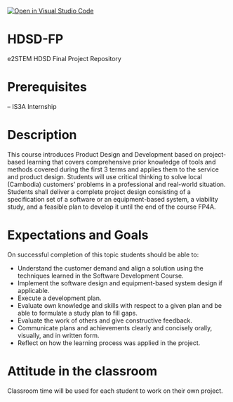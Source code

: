 [![Open in Visual Studio Code](https://classroom.github.com/assets/open-in-vscode-c66648af7eb3fe8bc4f294546bfd86ef473780cde1dea487d3c4ff354943c9ae.svg)](https://classroom.github.com/online_ide?assignment_repo_id=9920858&assignment_repo_type=AssignmentRepo)
# HDSD-FP
e2STEM HDSD Final Project Repository
# Prerequisites
– IS3A Internship

# Description
This course introduces Product Design and Development based on project-based learning that covers comprehensive prior knowledge of tools and methods covered during the first 3 terms and applies them to the service and product design. Students will use critical thinking to solve local (Cambodia) customers’ problems in a professional and real-world situation. Students shall deliver a complete project design consisting of a specification set of a software or an equipment-based system, a viability study, and a feasible plan to develop it until the end of the course FP4A.

# Expectations and Goals
On successful completion of this topic students should be able to:

* Understand the customer demand and align a solution using the techniques learned in the Software Development Course.
* Implement the software design and equipment-based system design if applicable.
* Execute a development plan.
* Evaluate own knowledge and skills with respect to a given plan and be able to formulate a study plan to fill gaps.
* Evaluate the work of others and give constructive feedback.
* Communicate plans and achievements clearly and concisely orally, visually, and in written form.
* Reflect on how the learning process was applied in the project.


# Attitude in the classroom
Classroom time will be used for each student to work on their own project.
